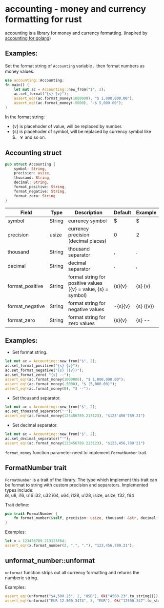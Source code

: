 # accounting - money and currency formatting for rust

accounting is a library for money and currency formatting. (inspired by [accounting for golang](https://github.com/leekchan/accounting))


## Examples: 
Set the format string of `Accounting` variable，then format numbers as money values.
```Rust
use accounting::Accounting;
fn main() {
    let mut ac = Accounting::new_from("$", 2);
    ac.set_format("{s} {v}");
    assert_eq!(ac.format_money(1000000), "$ 1,000,000.00");
    assert_eq!(ac.format_money(-5000), "-$ 5,000.00");
}
```
In the format string:
- {v} is placehoder of value, will be replaced by number.  
- {s} is placehoder of symbol, will be replaced by currency symbol like $、￥ and so on.


## Accounting struct

```rust
pub struct Accounting {
	symbol: String,
	precision: usize,  
	thousand: String,
	decimal: String, 
	format_positive: String,
	format_negative: String,
	format_zero: String
}
```

 
| Field | Type | Description | Default | Example |
| ------------- | ------------- | ------------- | ------------- | ------------- |
| symbol          | String | currency symbol |  $ | $ |
| precision       | usize  | currency precision (decimal places) | 0 | 2 |
| thousand        | String | thousand separator | , | . |
| decimal         | String | decimal separator | . | , |
| format_positive | String | format string for positive values ({v} = value, {s} = symbol) | {s}{v} | {s} {v} |
| format_negative | String | format string for negative values | -{s}{v} | {s} ({v}) |
| format_zero     | String | format string for zero values | {s}{v} | {s} -- |


## Examples: 
- Set format string.
```rust
let mut ac = Accounting::new_from("$", 2);
ac.set_format_positive("{s} {v}");
ac.set_format_negative("{s} ({v})");
ac.set_format_zero( "{s} --");
assert_eq!(ac.format_money(1000000), "$ 1,000,000.00");
assert_eq!(ac.format_money(-5000), "$ (5,000.00)");
assert_eq!(ac.format_money(0), "$ --");
```
- Set thousand separator.
```rust
let mut ac = Accounting::new_from("$", 2);
ac.set_thousand_separator("'");
assert_eq!(ac.format_money(123456789.213123), "$123'456'789.21")
```

- Set decimal separator.
```rust
let mut ac = Accounting::new_from("$", 2);
ac.set_decimal_separator("'");
assert_eq!(ac.format_money(123456789.213123), "$123,456,789'21")
```
 
`format_money` function parameter need to implement `FormatNumber` trait.


## FormatNumber trait
`FormatNumber` is a trait of the library.
The type which implement this trait can be format to string with custom precision and separators. Implemented types include:   
i8, u8, i16, u16 i32, u32 i64, u64, i128, u128, isize, usize, f32, f64

Trait define:
```rust
pub trait FormatNumber {
    fn format_number(&self, precision: usize, thousand: &str, decimal: &str) -> String;
}
```

Examples:

```rust
let x = 123456789.213123f64;
assert_eq!(x.format_number(2, ",", "."), "123,456,789.21");
```



## unformat_number::unformat
`unformat` function strips out all currency formatting and returns the numberic string.

Examples:

```rust
assert_eq!(unformat("$4,500.23", 2, "USD"), Ok("4500.23".to_string()));
assert_eq!(unformat("EUR 12.500,3474", 3, "EUR"), Ok("12500.347".to_string()));
```

